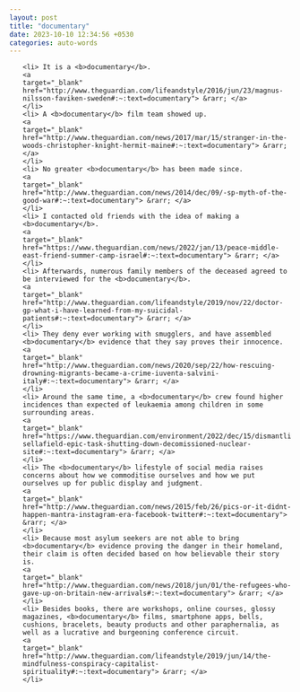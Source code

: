 ```yaml
---
layout: post
title: "documentary"
date: 2023-10-10 12:34:56 +0530
categories: auto-words
---
```

<ol>

    <li> It is a <b>documentary</b>.
    <a 
    target="_blank" 
    href="http://www.theguardian.com/lifeandstyle/2016/jun/23/magnus-nilsson-faviken-sweden#:~:text=documentary"> &rarr; </a>
    </li>
    <li> A <b>documentary</b> film team showed up.
    <a 
    target="_blank" 
    href="http://www.theguardian.com/news/2017/mar/15/stranger-in-the-woods-christopher-knight-hermit-maine#:~:text=documentary"> &rarr; </a>
    </li>
    <li> No greater <b>documentary</b> has been made since.
    <a 
    target="_blank" 
    href="http://www.theguardian.com/news/2014/dec/09/-sp-myth-of-the-good-war#:~:text=documentary"> &rarr; </a>
    </li>
    <li> I contacted old friends with the idea of making a <b>documentary</b>.
    <a 
    target="_blank" 
    href="https://www.theguardian.com/news/2022/jan/13/peace-middle-east-friend-summer-camp-israel#:~:text=documentary"> &rarr; </a>
    </li>
    <li> Afterwards, numerous family members of the deceased agreed to be interviewed for the <b>documentary</b>.
    <a 
    target="_blank" 
    href="http://www.theguardian.com/lifeandstyle/2019/nov/22/doctor-gp-what-i-have-learned-from-my-suicidal-patients#:~:text=documentary"> &rarr; </a>
    </li>
    <li> They deny ever working with smugglers, and have assembled <b>documentary</b> evidence that they say proves their innocence.
    <a 
    target="_blank" 
    href="http://www.theguardian.com/news/2020/sep/22/how-rescuing-drowning-migrants-became-a-crime-iuventa-salvini-italy#:~:text=documentary"> &rarr; </a>
    </li>
    <li> Around the same time, a <b>documentary</b> crew found higher incidences than expected of leukaemia among children in some surrounding areas.
    <a 
    target="_blank" 
    href="https://www.theguardian.com/environment/2022/dec/15/dismantling-sellafield-epic-task-shutting-down-decomissioned-nuclear-site#:~:text=documentary"> &rarr; </a>
    </li>
    <li> The <b>documentary</b> lifestyle of social media raises concerns about how we commoditise ourselves and how we put ourselves up for public display and judgment.
    <a 
    target="_blank" 
    href="http://www.theguardian.com/news/2015/feb/26/pics-or-it-didnt-happen-mantra-instagram-era-facebook-twitter#:~:text=documentary"> &rarr; </a>
    </li>
    <li> Because most asylum seekers are not able to bring <b>documentary</b> evidence proving the danger in their homeland, their claim is often decided based on how believable their story is.
    <a 
    target="_blank" 
    href="http://www.theguardian.com/news/2018/jun/01/the-refugees-who-gave-up-on-britain-new-arrivals#:~:text=documentary"> &rarr; </a>
    </li>
    <li> Besides books, there are workshops, online courses, glossy magazines, <b>documentary</b> films, smartphone apps, bells, cushions, bracelets, beauty products and other paraphernalia, as well as a lucrative and burgeoning conference circuit.
    <a 
    target="_blank" 
    href="http://www.theguardian.com/lifeandstyle/2019/jun/14/the-mindfulness-conspiracy-capitalist-spirituality#:~:text=documentary"> &rarr; </a>
    </li>